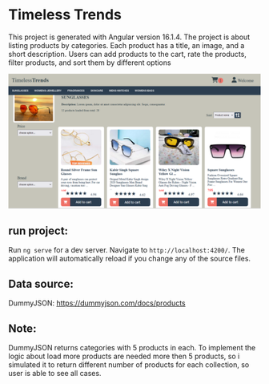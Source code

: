 # Timeless Trends

This project is generated with Angular version 16.1.4. The project is about listing products by categories. Each product has a title, an image, and a short description. Users can add products to the cart, rate the products, filter products, and sort them by different options

![Timeless Trends](src/assets/test.png)

## run project:

Run `ng serve` for a dev server. 
Navigate to `http://localhost:4200/`. The application will automatically reload if you change any of the source files.

## Data source:
 DummyJSON: https://dummyjson.com/docs/products
## Note:
DummyJSON returns categories with 5 products in each. To implement the logic about load more products are needed more then 5 products, so i simulated it to return different number of products for each collection, so user is able to see all cases.
